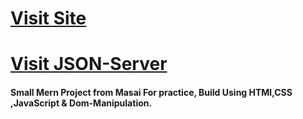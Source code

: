 <h1><a href="https://mock-plum.vercel.app/" target="_blank">Visit Site</a></h1>
<h1><a href="https://fakestoreproducts.herokuapp.com/users" target="_blank">Visit JSON-Server</a></h1>

<h4>Small Mern Project from Masai For practice, Build Using HTMl,CSS ,JavaScript & Dom-Manipulation.</h4>
